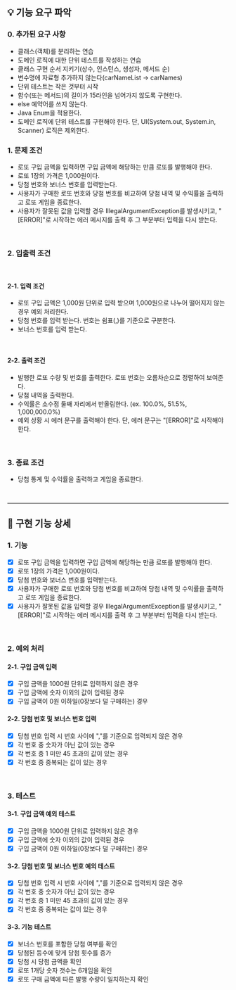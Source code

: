 ## 💡 기능 요구 파악

### 0. 추가된 요구 사항
- 클래스(객체)를 분리하는 연습
- 도메인 로직에 대한 단위 테스트를 작성하는 연습
- 클래스 구현 순서 지키기(상수, 인스턴스, 생성자, 메서드 순)
- 변수명에 자료형 추가하지 않는다(carNameList -> carNames)
- 단위 테스트는 작은 것부터 시작
- 함수(또는 메서드)의 길이가 15라인을 넘어가지 않도록 구현한다.
- else 예약어를 쓰지 않는다.
- Java Enum을 적용한다.
- 도메인 로직에 단위 테스트를 구현해야 한다. 단, UI(System.out, System.in, Scanner) 로직은 제외한다.

### 1. 문제 조건

- 로또 구입 금액을 입력하면 구입 금액에 해당하는 만큼 로또를 발행해야 한다.
- 로또 1장의 가격은 1,000원이다.
- 당첨 번호와 보너스 번호를 입력받는다.
- 사용자가 구매한 로또 번호와 당첨 번호를 비교하여 당첨 내역 및 수익률을 출력하고 로또 게임을 종료한다.
- 사용자가 잘못된 값을 입력할 경우 IllegalArgumentException를 발생시키고, "[ERROR]"로 시작하는 에러 메시지를 출력 후 그 부분부터 입력을 다시 받는다.

<br>

### 2. 입출력 조건

<br>

#### 2-1. 입력 조건
- 로또 구입 금액은 1,000원 단위로 입력 받으며 1,000원으로 나누어 떨어지지 않는 경우 예외 처리한다.
- 당첨 번호를 입력 받는다. 번호는 쉼표(,)를 기준으로 구분한다.
- 보너스 번호를 입력 받는다.

<br>

#### 2-2. 출력 조건

- 발행한 로또 수량 및 번호를 출력한다. 로또 번호는 오름차순으로 정렬하여 보여준다.
- 당첨 내역을 출력한다.
- 수익률은 소수점 둘째 자리에서 반올림한다. (ex. 100.0%, 51.5%, 1,000,000.0%)
- 예외 상황 시 에러 문구를 출력해야 한다. 단, 에러 문구는 "[ERROR]"로 시작해야 한다.

<br>

### 3. 종료 조건

- 당첨 통계 및 수익률을 출력하고 게임을 종료한다.

<br><hr>

## 💬 구현 기능 상세

### 1. 기능

- [x] 로또 구입 금액을 입력하면 구입 금액에 해당하는 만큼 로또를 발행해야 한다.
- [x] 로또 1장의 가격은 1,000원이다.
- [x] 당첨 번호와 보너스 번호를 입력받는다.
- [x] 사용자가 구매한 로또 번호와 당첨 번호를 비교하여 당첨 내역 및 수익률을 출력하고 로또 게임을 종료한다.
- [x] 사용자가 잘못된 값을 입력할 경우 IllegalArgumentException를 발생시키고, "[ERROR]"로 시작하는 에러 메시지를 출력 후 그 부분부터 입력을 다시 받는다.

<br>

### 2. 예외 처리

#### 2-1. 구입 금액 입력

- [x] 구입 금액을 1000원 단위로 입력하지 않은 경우
- [x] 구입 금액에 숫자 이외의 값이 입력된 경우
- [x] 구입 금액이 0원 이하일(0장보다 덜 구매하는) 경우

#### 2-2. 당첨 번호 및 보너스 번호 입력

- [x] 당첨 번호 입력 시 번호 사이에 ","를 기준으로 입력되지 않은 경우
- [x] 각 번호 중 숫자가 아닌 값이 있는 경우
- [x] 각 번호 중 1 미만 45 초과의 값이 있는 경우
- [x] 각 번호 중 중복되는 값이 있는 경우

<br>

### 3. 테스트

#### 3-1. 구입 금액 예외 테스트

- [x] 구입 금액을 1000원 단위로 입력하지 않은 경우
- [x] 구입 금액에 숫자 이외의 값이 입력된 경우
- [x] 구입 금액이 0원 이하일(0장보다 덜 구매하는) 경우

#### 3-2. 당첨 번호 및 보너스 번호 예외 테스트

- [x] 당첨 번호 입력 시 번호 사이에 ","를 기준으로 입력되지 않은 경우
- [x] 각 번호 중 숫자가 아닌 값이 있는 경우
- [x] 각 번호 중 1 미만 45 초과의 값이 있는 경우
- [x] 각 번호 중 중복되는 값이 있는 경우

#### 3-3. 기능 테스트

- [x] 보너스 번호를 포함한 당첨 여부를 확인
- [x] 당첨된 등수에 맞게 당첨 횟수를 증가
- [x] 당첨 시 당첨 금액을 확인
- [x] 로또 1개당 숫자 갯수는 6개임을 확인
- [x] 로또 구매 금액에 따른 발행 수량이 일치하는지 확인